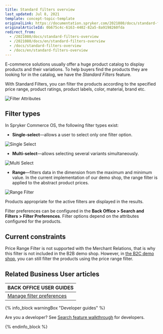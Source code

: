 ```yaml
---
title: Standard filters overview
last_updated: Jul 8, 2021
template: concept-topic-template
originalLink: https://documentation.spryker.com/2021080/docs/standard-filters-overview
originalArticleId: 0b675c4c-6163-4402-82a5-8a9198260fda
redirect_from:
  - /2021080/docs/standard-filters-overview
  - /2021080/docs/en/standard-filters-overview
  - /docs/standard-filters-overview
  - /docs/en/standard-filters-overview
---
```


E-commerce solutions usually offer a huge product catalog to display products and their variations. To help buyers find the products they are looking for in the catalog, we have the *Standard Filters* feature.

With Standard Filters, you can filter the products according to the specified price range, product ratings, product labels, color, material, brand etc.

![Filter Attributes](https://spryker.s3.eu-central-1.amazonaws.com/docs/Features/Search+and+Filter/Standard+Filters/filter-attributes-b2c.png)

## Filter types
In Spryker Commerce OS, the following filter types exist:

* **Single-select**—allows a user to select only one filter option.
  
![Single Select](https://spryker.s3.eu-central-1.amazonaws.com/docs/Features/Search+and+Filter/Standard+Filters/single-select-b2c.gif)

* **Multi-select**—allows selecting several variants simultaneously.
  
![Multi Select](https://spryker.s3.eu-central-1.amazonaws.com/docs/Features/Search+and+Filter/Standard+Filters/multi-select-b2c.gif)

* **Range**—filters data in the dimension from the maximum and minimum value. In the current implementation of our demo shop, the range filter is applied to the abstract product prices.
  
![Range Filter](https://spryker.s3.eu-central-1.amazonaws.com/docs/Features/Search+and+Filter/Standard+Filters/range-b2c.gif)

Products appropriate for the active filters are displayed in the results.

Filter preferences can be configured in the **Back Office > Search and Filters > Filter Preferences**. Filter options depend on the attributes configured for the products.

## Current constraints
Price Range Filter is not supported with the Merchant Relations, that is why this filter is not included in the B2B demo shop. However, in [the B2C demo shop](/docs/scos/user/intro-to-spryker/about-spryker.html#spryker-b2bb2c-demo-shops), you can still filter the products using the price range filter.

## Related Business User articles

|BACK OFFICE USER GUIDES|
|---|
| [Manage filter preferences](/docs/scos/user/back-office-user-guides/{{page.version}}/merchandising/search-and-filters/managing-filter-preferences.html)  |

{% info_block warningBox "Developer guides" %}

Are you a developer? See [Search feature walkthrough](/docs/scos/dev/feature-walkthroughs/{{page.version}}/search-feature-walkthrough.html) for developers.

{% endinfo_block %}
